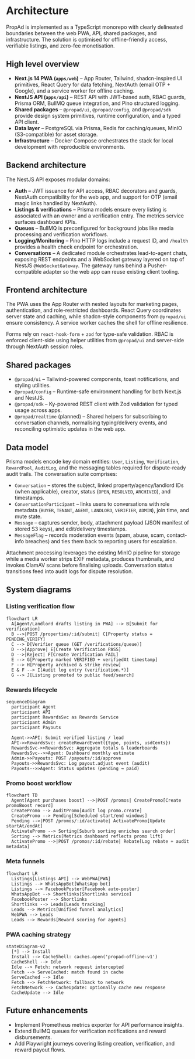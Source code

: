 # Architecture

PropAd is implemented as a TypeScript monorepo with clearly delineated boundaries between the web PWA, API, shared packages, and infrastructure. The solution is optimised for offline-friendly access, verifiable listings, and zero-fee monetisation.

## High level overview

- **Next.js 14 PWA (`apps/web`)** – App Router, Tailwind, shadcn-inspired UI primitives, React Query for data fetching, NextAuth (email OTP + Google), and a service worker for offline caching.
- **NestJS API (`apps/api`)** – REST API with JWT-based auth, RBAC guards, Prisma ORM, BullMQ queue integration, and Pino structured logging.
- **Shared packages** – `@propad/ui`, `@propad/config`, and `@propad/sdk` provide design system primitives, runtime configuration, and a typed API client.
- **Data layer** – PostgreSQL via Prisma, Redis for caching/queues, MinIO (S3-compatible) for asset storage.
- **Infrastructure** – Docker Compose orchestrates the stack for local development with reproducible environments.

## Backend architecture

The NestJS API exposes modular domains:

- **Auth** – JWT issuance for API access, RBAC decorators and guards, NextAuth compatibility for the web app, and support for OTP (email magic links handled by NextAuth).
- **Listings & verifications** – Prisma models ensure every listing is associated with an owner and a verification entry. The metrics service surfaces dashboard KPIs.
- **Queues** – BullMQ is preconfigured for background jobs like media processing and verification workflows.
- **Logging/Monitoring** – Pino HTTP logs include a request ID, and `/health` provides a health check endpoint for orchestration.
- **Conversations** – A dedicated module orchestrates lead-to-agent chats, exposing REST endpoints and a WebSocket gateway layered on top of NestJS `@WebSocketGateway`. The gateway runs behind a Pusher-compatible adapter so the web app can reuse existing client tooling.

## Frontend architecture

The PWA uses the App Router with nested layouts for marketing pages, authentication, and role-restricted dashboards. React Query coordinates server state and caching, while shadcn-style components from `@propad/ui` ensure consistency. A service worker caches the shell for offline resilience.

Forms rely on `react-hook-form` + `zod` for type-safe validation. RBAC is enforced client-side using helper utilities from `@propad/ui` and server-side through NextAuth session roles.

## Shared packages

- `@propad/ui` – Tailwind-powered components, toast notifications, and styling utilities.
- `@propad/config` – Runtime-safe environment handling for both Next.js and NestJS.
- `@propad/sdk` – Ky-powered REST client with Zod validation for typed usage across apps.
- `@propad/realtime` (planned) – Shared helpers for subscribing to conversation channels, normalising typing/delivery events, and reconciling optimistic updates in the web app.

## Data model

Prisma models encode key domain entities: `User`, `Listing`, `Verification`, `RewardPool`, `AuditLog`, and the messaging tables required for dispute-ready audit trails. The conversation suite comprises:

- `Conversation` – stores the subject, linked property/agency/landlord IDs (when applicable), creator, status (`OPEN`, `RESOLVED`, `ARCHIVED`), and timestamps.
- `ConversationParticipant` – links users to conversations with role metadata (`BUYER`, `TENANT`, `AGENT`, `LANDLORD`, `VERIFIER`, `ADMIN`), join time, and mute state.
- `Message` – captures sender, body, attachment payload (JSON manifest of stored S3 keys), and edit/delivery timestamps.
- `MessageFlag` – records moderation events (spam, abuse, scam, contact-info breaches) and ties them back to reporting users for escalation.

Attachment processing leverages the existing MinIO pipeline for storage while a media worker strips EXIF metadata, produces thumbnails, and invokes ClamAV scans before finalising uploads. Conversation status transitions feed into audit logs for dispute resolution.

## System diagrams

### Listing verification flow

```mermaid
flowchart LR
  A[Agent/Landlord drafts listing in PWA] --> B[Submit for verification]
  B -->|POST /properties/:id/submit| C[Property status = PENDING_VERIFY]
  C --> D[Verifier queue (GET /verifications/queue)]
  D -->|Approve| E[Create Verification PASS]
  D -->|Reject| F[Create Verification FAIL]
  E --> G[Property marked VERIFIED + verifiedAt timestamp]
  F --> H[Property archived & strike review]
  E & F --> I[Audit log entry (verification.*)]
  G --> J[Listing promoted to public feed/search]
```

### Rewards lifecycle

```mermaid
sequenceDiagram
  participant Agent
  participant API
  participant RewardsSvc as Rewards Service
  participant Admin
  participant Payouts

  Agent->>API: Submit verified listing / lead
  API->>RewardsSvc: createRewardEvent({type, points, usdCents})
  RewardsSvc->>RewardsSvc: Aggregate totals & leaderboards
  RewardsSvc-->>Agent: Dashboard monthly estimate
  Admin->>Payouts: POST /payouts/:id/approve
  Payouts->>RewardsSvc: Log payout.adjust event (audit)
  Payouts-->>Agent: Status updates (pending → paid)
```

### Promo boost workflow

```mermaid
flowchart TD
  Agent[Agent purchases boost] -->|POST /promos| CreatePromo[Create promoBoost record]
  CreatePromo --> AuditPromo[Audit log promo.create]
  CreatePromo --> Pending[Scheduled start/end windows]
  Pending -->|POST /promos/:id/activate| ActivatePromo[Update startAt/endAt]
  ActivatePromo --> Sorting[Suburb sorting enriches search order]
  Sorting --> Metrics[Metrics dashboard reflects promo lift]
  ActivatePromo -->|POST /promos/:id/rebate| Rebate[Log rebate + audit metadata]
```

### Meta funnels

```mermaid
flowchart LR
  Listings[Listings API] --> WebPWA[PWA]
  Listings --> WhatsAppBot[WhatsApp bot]
  Listings --> FacebookPoster[Facebook auto-poster]
  WhatsAppBot --> Shortlinks[Shortlinks service]
  FacebookPoster --> Shortlinks
  Shortlinks --> Leads[Leads tracking]
  Leads --> Metrics[Unified funnel analytics]
  WebPWA --> Leads
  Leads --> Rewards[Reward scoring for agents]
```

### PWA caching strategy

```mermaid
stateDiagram-v2
  [*] --> Install
  Install --> CacheShell: caches.open('propad-offline-v1')
  CacheShell --> Idle
  Idle --> Fetch: network request intercepted
  Fetch --> ServeCached: match found in cache
  ServeCached --> Idle
  Fetch --> FetchNetwork: fallback to network
  FetchNetwork --> CacheUpdate: optionally cache new response
  CacheUpdate --> Idle
```

## Future enhancements

- Implement Prometheus metrics exporter for API performance insights.
- Extend BullMQ queues for verification notifications and reward disbursements.
- Add Playwright journeys covering listing creation, verification, and reward payout flows.
